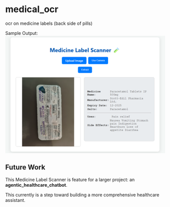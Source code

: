 # medical_ocr
ocr on medicine labels (back side of pills)

Sample Output:
![Paracetamol](out.png)

## Future Work

This Medicine Label Scanner is feature for a larger project: an **agentic_healthcare_chatbot**.

This currently is a step toward building a more comprehensive healthcare assistant.
